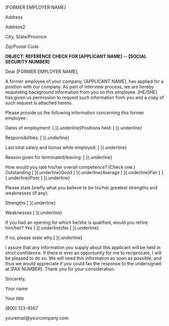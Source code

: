 \[FORMER EMPLOYER NAME\]

Address

Address2

City, State/Province

Zip/Postal Code

**OBJECT: REFERENCE CHECK FOR \[APPLICANT NAME\] -- \[SOCIAL SECURITY
NUMBER\]**

Dear \[FORMER EMPLOYER NAME\],

A former employee of your company, \[APPLICANT NAME\], has applied for a
position with our company. As part of interview process, we are hereby
requesting background information from you on this employee. \[HE/SHE\]
has given us permission to request such information from you and a copy
of such request is attached hereto.

Please provide us the following information concerning this former
employee:

Dates of employment: [ ]{.underline}Positions held: [ ]{.underline}

Responsibilities: [ ]{.underline}

Last total salary and bonus while employed: [ ]{.underline}

Reason given for terminated/leaving: [ ]{.underline}

How would you rate his/her overall competence? (Check one.)\
Outstanding [ ]{.underline}Good [ ]{.underline}Average [
]{.underline}Fair [ ]{.underline}Poor [ ]{.underline}

Please state briefly what you believe to be his/her greatest strengths
and weaknesses (if any):

Strengths [ ]{.underline}

Weaknesses [ ]{.underline}

If you had an opening for which he/she is qualified, would you rehire
him/her? Yes [ ]{.underline}No [ ]{.underline}

If no, please state why.[ ]{.underline}

I assure that any information you supply about this applicant will be
held in strict confidence. If there is ever an opportunity for me to
reciprocate, I will be pleased to do so. We will need this information
as soon as possible, and thus we would appreciate if you could fax the
response to the undersigned at \[FAX NUMBER\]. Thank you for your
consideration.

Sincerely,

Your name

Your title

\(800\) 123-4567

youremail\@yourcompany.com
